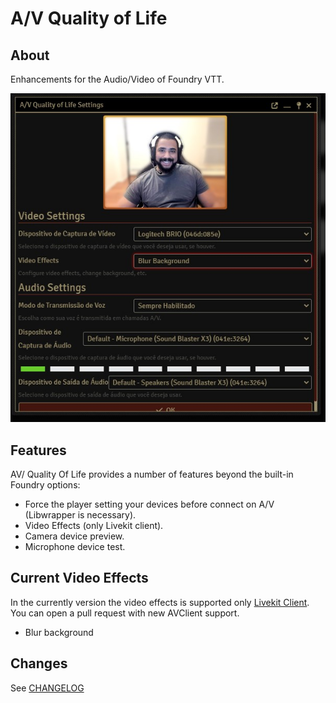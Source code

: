 # A/V Quality of Life

## About

Enhancements for the Audio/Video of Foundry VTT.

![A/V Quality of Life Settings](/docs/avsettings.jpg)

## Features

AV/ Quality Of Life provides a number of features beyond the built-in Foundry options:

* Force the player setting your devices before connect on A/V (Libwrapper is necessary).
* Video Effects (only Livekit client).
* Camera device preview.
* Microphone device test.

## Current Video Effects

In the currently version the video effects is supported only [Livekit Client](https://github.com/bekriebel/fvtt-module-avclient-livekit). You can open a pull request with new AVClient support.

* Blur background

## Changes

See [CHANGELOG](/CHANGELOG.md)
